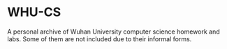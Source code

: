 # WHU-CS

A personal archive of Wuhan University computer science homework and labs. Some of them are not included due to their informal forms.
